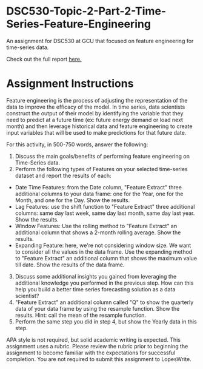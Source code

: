 # DSC530-Topic-2-Part-2-Time-Series-Feature-Engineering
 An assignment for DSC530 at GCU that focused on feature engineering for time-series data.

 Check out the full report [here.](https://github.com/jhould007/DSC530-Topic-2-Part-2-Time-Series-Feature-Engineering/blob/main/Part%202%20Time%20Series%20Feature%20Engineering.ipynb)

# Assignment Instructions
Feature engineering is the process of adjusting the representation of the data to improve the efficacy of the model. In time series, data scientists construct the output of their model by identifying the variable that they need to predict at a future time (ex: future energy demand or load next month) and then leverage historical data and feature engineering to create input variables that will be used to make predictions for that future date.

For this activity, in 500-750 words, answer the following:
1. Discuss the main goals/benefits of performing feature engineering on Time-Series data.
2. Perform the following types of Features on your selected time-series dataset and report the results of each:
- Date Time Features: from the Date column, "Feature Extract" three additional columns to your data frame: one for the Year, one for the Month, and one for the Day. Show the results.
- Lag Features: use the shift function to "Feature Extract" three additional columns: same day last week, same day last month, same day last year. Show the results.
- Window Features: Use the rolling method to "Feature Extract" an additional column that shows a 2-month rolling average. Show the results.
- Expanding Feature: here, we're not considering window size. We want to consider all the values in the data frame. Use the expanding method to "Feature Extract" an additional column that shows the maximum value till date. Show the results of the data frame.
3. Discuss some additional insights you gained from leveraging the additional knowledge you performed in the previous step. How can this help you build a better time series forecasting solution as a data scientist?
4. "Feature Extract" an additional column called "Q" to show the quarterly data of your data frame by using the resample function. Show the results. Hint: call the mean of the resample function.
5. Perform the same step you did in step 4, but show the Yearly data in this step.

APA style is not required, but solid academic writing is expected. This assignment uses a rubric. Please review the rubric prior to beginning the assignment to become familiar with the expectations for successful completion. You are not required to submit this assignment to LopesWrite.
